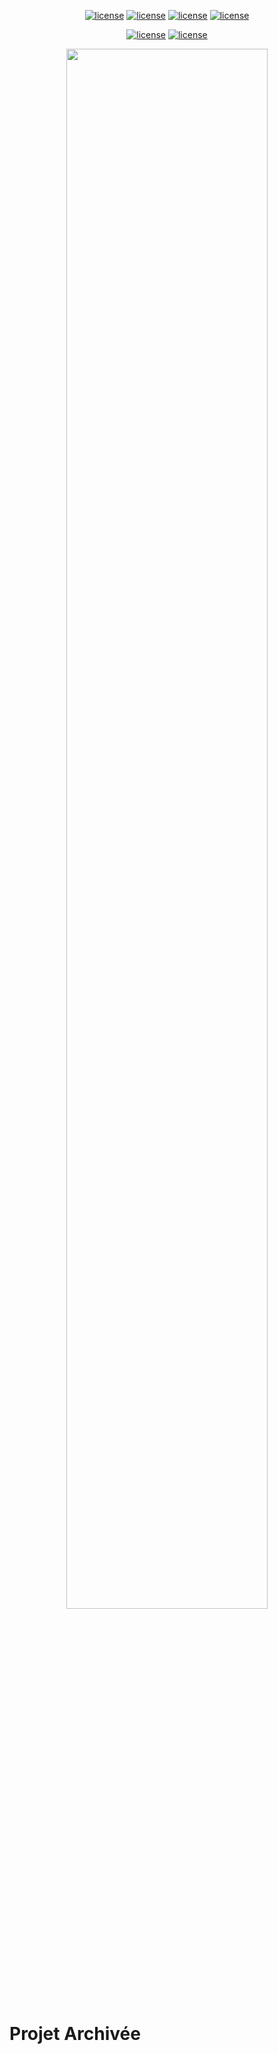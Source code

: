 <p align="center">
<a href="https://badgen.net/github/release/corazon2/FiveM-CCore-Framework"><img src="https://badgen.net/github/release/corazon2/FiveM-CCore-Framework" alt="license"></a> 
<a href="https://badgen.net/github/commits/corazon2/FiveM-CCore-Framework"><img src="https://badgen.net/github/commits/corazon2/FiveM-CCore-Framework" alt="license"></a> 
<a href="https://badgen.net/github/last-commit/corazon2/FiveM-CCore-Framework"><img src="https://badgen.net/github/last-commit/corazon2/FiveM-CCore-Framework" alt="license"></a> 
<a href="https://badgen.net/github/releases/corazon2/FiveM-CCore-Framework"><img src="https://badgen.net/github/releases/corazon2/FiveM-CCore-Framework" alt="license"></a> 
</p>

<p align="center">
  <a href="http://hits.dwyl.com/corazon2/FiveM-CCore-Framework"><img src="http://hits.dwyl.com/corazon2/FiveM-CCore-Framework.svg"      alt="license"></a> 
  <a href="http://hits.dwyl.com/corazon2/FiveM-CCore"><img src="http://hits.dwyl.com/corazon2/FiveM-CCore.svg"      alt="license"></a> 
</p>

<p align="center">
<img width="80%" src="https://cdn.discordapp.com/attachments/685229563915141194/690359158763028510/ccore.png">
</p>

# Projet Archivée 
